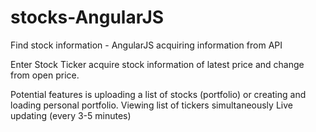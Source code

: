 # stocks-AngularJS
Find stock information - AngularJS acquiring information from API

Enter Stock Ticker acquire stock information of latest price and change from open price.

Potential features is uploading a list of stocks (portfolio)
or creating and loading personal portfolio.
Viewing list of tickers simultaneously
Live updating (every 3-5 minutes)
